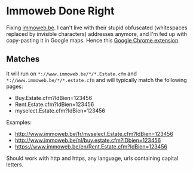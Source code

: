 # Immoweb Done Right

Fixing [immoweb.be](http://www.immoweb.be/).  I can't live with their stupid obfuscated (whitespaces replaced by invisible characters) addresses anymore, and I'm fed up with copy-pasting it in Google maps.  Hence this [Google Chrome extension](https://chrome.google.com/webstore/detail/immoweb-done-right/coiiljkialmcmpfckmneongabanlnjch).

## Matches
It will run on `*://www.immoweb.be/*/*.Estate.cfm` and  `*://www.immoweb.be/*/*.estate.cfm` and will typically match the following pages:

- Buy.Estate.cfm?IdBien=123456
- Rent.Estate.cfm?IdBien=123456
- myselect.Estate.cfm?IdBien=123456

Examples:

- http://www.immoweb.be/fr/myselect.Estate.cfm?IdBien=123456
- http://www.immoweb.be/nl/buy.estate.cfm?IDbien=123456
- https://www.immoweb.be/en/Rent.Estate.cfm?IdBien=123456


Should work with http and https, any language, urls containing capital letters.

